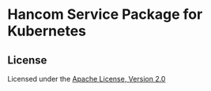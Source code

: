 # Hancom Service Package for Kubernetes

## License

Licensed under the [Apache License, Version 2.0](LICENSE.txt)
